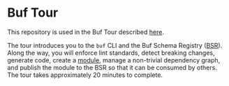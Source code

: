 # Buf Tour

This repository is used in the Buf Tour described [here](https://dev.docs.buf.build/tour/introduction).

The tour introduces you to the `buf` CLI and the Buf Schema Registry ([BSR](https://dev.docs.buf.build/bsr/overview)).
Along the way, you will enforce lint standards, detect breaking changes, generate code, create a
[module](https://dev.docs.buf.build/bsr/modules), manage a non-trivial dependency graph, and publish the module to the
BSR so that it can be consumed by others. The tour takes approximately 20 minutes to complete.
